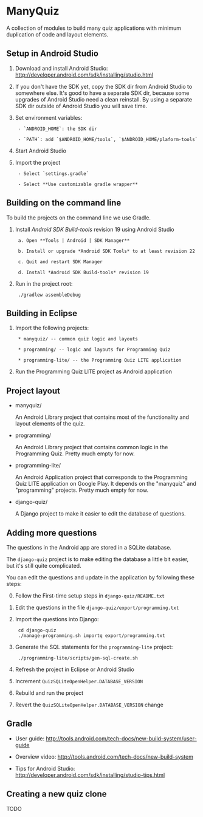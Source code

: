 ManyQuiz
========
A collection of modules to build many quiz applications
with minimum duplication of code and layout elements.


Setup in Android Studio
-----------------------
1. Download and install Android Studio:
   http://developer.android.com/sdk/installing/studio.html

2. If you don't have the SDK yet, copy the SDK dir from Android Studio
   to somewhere else. It's good to have a separate SDK dir, because
   some upgrades of Android Studio need a clean reinstall. By using a
   separate SDK dir outside of Android Studio you will save time.

3. Set environment variables:

        - `ANDROID_HOME`: the SDK dir

        - `PATH`: add `$ANDROID_HOME/tools`, `$ANDROID_HOME/plaform-tools`

4. Start Android Studio

5. Import the project

        - Select `settings.gradle`

        - Select **Use customizable gradle wrapper**


Building on the command line
----------------------------
To build the projects on the command line we use Gradle.

1. Install *Android SDK Build-tools* revision 19 using Android Studio

        a. Open **Tools | Android | SDK Manager**

        b. Install or upgrade *Android SDK Tools* to at least revision 22

        c. Quit and restart SDK Manager

        d. Install *Android SDK Build-tools* revision 19

2. Run in the project root:

        ./gradlew assembleDebug


Building in Eclipse
-------------------
1. Import the following projects:

        * manyquiz/ -- common quiz logic and layouts

        * programming/ -- logic and layouts for Programming Quiz

        * programming-lite/ -- the Programming Quiz LITE application

2. Run the Programming Quiz LITE project as Android application


Project layout
--------------
+ manyquiz/

    An Android Library project that contains most of the
    functionality and layout elements of the quiz.

+ programming/

    An Android Library project that contains common
    logic in the Programming Quiz.
    Pretty much empty for now.

+ programming-lite/

    An Android Application project that corresponds to the
    Programming Quiz LITE application on Google Play.
    It depends on the "manyquiz" and "programming" projects.
    Pretty much empty for now.

+ django-quiz/

    A Django project to make it easier to edit the database
    of questions.


Adding more questions
---------------------
The questions in the Android app are stored in a SQLite database.

The `django-quiz` project is to make editing the database a little
bit easier, but it's still quite complicated.

You can edit the questions and update in the application by
following these steps:

0. Follow the First-time setup steps in `django-quiz/README.txt`

1. Edit the questions in the file `django-quiz/export/programming.txt`

2. Import the questions into Django:

        cd django-quiz
        ./manage-programming.sh importq export/programming.txt

3. Generate the SQL statements for the `programming-lite` project:

        ./programming-lite/scripts/gen-sql-create.sh

4. Refresh the project in Eclipse or Android Studio

5. Increment `QuizSQLiteOpenHelper.DATABASE_VERSION`

6. Rebuild and run the project

7. Revert the `QuizSQLiteOpenHelper.DATABASE_VERSION` change


Gradle
------
- User guide: http://tools.android.com/tech-docs/new-build-system/user-guide

- Overview video: http://tools.android.com/tech-docs/new-build-system

- Tips for Android Studio: http://developer.android.com/sdk/installing/studio-tips.html


Creating a new quiz clone
-------------------------
TODO
